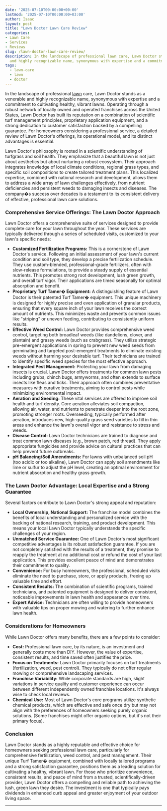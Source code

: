 ```yaml
---
date: '2025-07-10T00:00:00+00:00'
lastmod: '2025-07-10T00:00:00+03:00'
author: Isaac
layout: post
title: "Lawn Doctor Lawn Care Review"
categories:
- Lawn Care
- Services
- Reviews
slug: /lawn-doctor-lawn-care-review/
description: In the landscape of professional lawn care, Lawn Doctor stands as a venerable
  and highly recognizable name, synonymous with expertise and a commitment to c...
tags: 
  - lawn-care
  - lawn
  - doctor
---
```

In the landscape of professional [lawn](/posts/10-essential-lawn-and-garden-tools-for-fall/) care, Lawn Doctor stands as a venerable and highly recognizable name, synonymous with expertise and a commitment to cultivating healthy, vibrant lawns. Operating through a robust network of locally owned and operated franchises across the United States, Lawn Doctor has built its reputation on a combination of scientific turf management principles, proprietary application equipment, and a strong dedication to customer satisfaction backed by a compelling guarantee. For homeowners considering a professional service, a detailed review of Lawn Doctor's offerings, its operational model, and its distinct advantages is essential.

Lawn Doctor's philosophy is rooted in a scientific understanding of turfgrass and soil health. They emphasize that a beautiful lawn is not just about aesthetics but about nurturing a robust ecosystem. Their approach integrates knowledge of local climate conditions, regional grass types, and specific soil compositions to create tailored treatment plans. This localized expertise, combined with national research and development, allows them to address a wide array of lawn challenges effectively, from nutrient deficiencies and persistent weeds to damaging insects and diseases. The company�s success over decades is a testament to its consistent delivery of effective, professional lawn care solutions.

### Comprehensive Service Offerings: The Lawn Doctor Approach

Lawn Doctor offers a comprehensive suite of services designed to provide complete care for your lawn throughout the year. These services are typically delivered through a series of scheduled visits, customized to your lawn's specific needs:

* **Customized Fertilization Programs:** This is a cornerstone of Lawn Doctor's service. Following an initial assessment of your lawn's current condition and soil type, they develop a precise fertilization schedule. They use custom-blended, professional-grade fertilizers, often with slow-release formulations, to provide a steady supply of essential nutrients. This promotes strong root development, lush green growth, and overall turf vigor. Their applications are timed seasonally for optimal absorption and benefit.
* **Proprietary Turf Tamer� Equipment:** A distinguishing feature of Lawn Doctor is their patented Turf Tamer� equipment. This unique machinery is designed for highly precise and even application of granular products, ensuring that every square inch of your lawn receives the correct amount of nutrients. This minimizes waste and prevents common issues like "striping" or uneven feeding, contributing to consistently uniform results.
* **Effective Weed Control:** Lawn Doctor provides comprehensive weed control, targeting both broadleaf weeds (like dandelions, clover, and plantain) and grassy weeds (such as crabgrass). They utilize strategic pre-emergent applications in spring to prevent new weed seeds from germinating and targeted post-emergent treatments to eliminate existing weeds without harming your desirable turf. Their technicians are trained to identify specific weed species for the most effective approach.
* **Integrated Pest Management:** Protecting your lawn from damaging insects is crucial. Lawn Doctor offers treatments for common lawn pests including grubs, chinch bugs, armyworms, and often extends to surface insects like fleas and ticks. Their approach often combines preventative measures with curative treatments, aiming to control pests while minimizing environmental impact.
* **Aeration and Seeding:** These vital services are offered to improve soil health and turf density. Core aeration alleviates soil compaction, allowing air, water, and nutrients to penetrate deeper into the root zone, promoting stronger roots. Overseeding, typically performed after aeration, introduces new, high-quality grass seed varieties to fill in thin areas and enhance the lawn's overall vigor and resistance to stress and weeds.
* **Disease Control:** Lawn Doctor technicians are trained to diagnose and treat common lawn diseases (e.g., brown patch, red thread). They apply appropriate fungicides and provide advice on cultural practices that can help prevent future outbreaks.
* **pH Balancing/Soil Amendments:** For lawns with unbalanced soil pH (too acidic or too alkaline), Lawn Doctor can apply soil amendments like lime or sulfur to adjust the pH level, creating an optimal environment for nutrient absorption and healthy grass growth.

### The Lawn Doctor Advantage: Local Expertise and a Strong Guarantee

Several factors contribute to Lawn Doctor's strong appeal and reputation:

* **Local Ownership, National Support:** The franchise model combines the benefits of local understanding and personalized service with the backing of national research, training, and product development. This means your local Lawn Doctor typically understands the specific challenges of your region.
* **Unmatched Service Guarantee:** One of Lawn Doctor's most significant competitive advantages is its robust satisfaction guarantee. If you are not completely satisfied with the results of a treatment, they promise to reapply the treatment at no additional cost or refund the cost of your last application. This provides excellent peace of mind and demonstrates their commitment to quality.
* **Convenience:** For busy homeowners, the professional, scheduled visits eliminate the need to purchase, store, or apply products, freeing up valuable time and effort.
* **Consistent Results:** The combination of scientific programs, trained technicians, and patented equipment is designed to deliver consistent, noticeable improvements in lawn health and appearance over time.
* **Expert Advice:** Technicians are often willing to provide homeowners with valuable tips on proper mowing and watering to further enhance lawn health.

### Considerations for Homeowners

While Lawn Doctor offers many benefits, there are a few points to consider:

* **Cost:** Professional lawn care, by its nature, is an investment and generally costs more than DIY. However, the value of expertise, consistent results, and time saved often justifies the price.
* **Focus on Treatments:** Lawn Doctor primarily focuses on turf treatments (fertilization, weed, pest control). They typically do not offer regular mowing or comprehensive landscaping services.
* **Franchise Variability:** While corporate standards are high, slight variations in service quality and customer experience can occur between different independently owned franchise locations. It's always wise to check local reviews.
* **Chemical Use:** Most of Lawn Doctor's core programs utilize synthetic chemical products, which are effective and safe once dry but may not align with the preferences of homeowners seeking purely organic solutions. (Some franchises might offer organic options, but it's not their primary focus).

### Conclusion

Lawn Doctor stands as a highly reputable and effective choice for homeowners seeking professional lawn care, particularly for comprehensive fertilization, weed control, and pest management. Their unique Turf Tamer� equipment, combined with locally tailored programs and a strong satisfaction guarantee, positions them as a leading solution for cultivating a healthy, vibrant lawn. For those who prioritize convenience, consistent results, and peace of mind from a trusted, scientifically-driven provider, Lawn Doctor offers a compelling and reliable path to achieving the lush, green lawn they desire. The investment is one that typically pays dividends in enhanced curb appeal and greater enjoyment of your outdoor living space.

---
